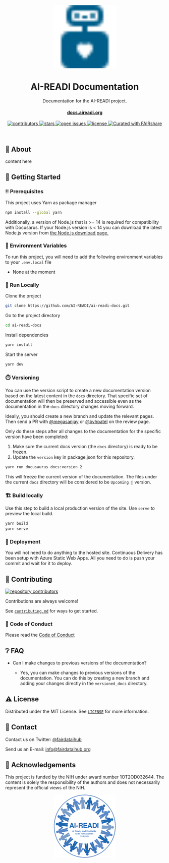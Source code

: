 <div align="center">
  <img src="static/img/logo.svg" alt="logo" width="200" height="auto" />

  <h1>AI-READI Documentation</h1>

  <p>
    Documentation for the AI-READI project.
  </p>

  <h4>
    <a href="https://docs.aireadi.org">docs.aireadi.org</a>
  </h4>

  <p>
    <a href="https://github.com/ai-readi/ai-readi-docs/graphs/contributors">
      <img src="https://img.shields.io/github/contributors/ai-readi/ai-readi-docs.svg?style=flat-square" alt="contributors" />
    </a>
    <a href="https://github.com/ai-readi/ai-readi-docs/stargazers">
      <img src="https://img.shields.io/github/stars/ai-readi/ai-readi-docs.svg?style=flat-square" alt="stars" />
    </a>
    <a href="https://github.com/ai-readi/ai-readi-docs/issues/">
      <img src="https://img.shields.io/github/issues/ai-readi/ai-readi-docs.svg?style=flat-square" alt="open issues" />
    </a>
    <a href="https://github.com/ai-readi/ai-readi-docs/blob/main/LICENSE">
      <img src="https://img.shields.io/github/license/ai-readi/ai-readi-docs.svg?style=flat-square" alt="license" />
    </a>
    <a href="https://fairdataihub.org/fairshare">
      <img src="https://img.shields.io/badge/Curated%20with-FAIRshare-yellow" alt="Curated with FAIRshare" />
    </a>

  </p>
</div>

<br />

## :star2: About

content here

## :toolbox: Getting Started

### :bangbang: Prerequisites

This project uses Yarn as package manager

```bash
npm install --global yarn
```

Additionally, a version of Node.js that is >= 14 is required for compatibility with Docusarus.
If your Node.js version is < 14 you can download the latest Node.js version from [the Node.js download page.](https://nodejs.org/en/download/)

### :key: Environment Variables

To run this project, you will need to add the following environment variables to your `.env.local` file

- None at the moment

### :running: Run Locally

Clone the project

```bash
git clone https://github.com/AI-READI/ai-readi-docs.git
```

Go to the project directory

```bash
cd ai-readi-docs
```

Install dependencies

```bash
yarn install
```

Start the server

```bash
yarn dev
```

### :stopwatch: Versioning

You can use the version script to create a new documentation version based on the latest content in the `docs` directory. That specific set of documentation will then be preserved and accessible even as the documentation in the `docs` directory changes moving forward.

Ideally, you should create a new branch and update the relevant pages. Then send a PR with [@megasanjay](https://github.com/megasanjay) or [@bvhpatel](https://github.com/bvhpatel) on the review page.

Only do these steps after all changes to the documentation for the specific version have been completed:

1. Make sure the current docs version (the `docs` directory) is ready to be frozen.
2. Update the `version` key in package.json for this repository.

```bash
yarn run docusaurus docs:version 2
```

This will freeze the current version of the documentation. The files under the current `docs` directory will be considered to be `Upcoming 🚧` version.

### :building_construction: Build locally

Use this step to build a local production version of the site. Use `serve` to preview the local build.

```bash
yarn build
yarn serve
```

### :triangular_flag_on_post: Deployment

You will not need to do anything to the hosted site. Continuous Delivery has been setup with Azure Static Web Apps. All you need to do is push your commit and wait for it to deploy.

## :wave: Contributing

<a href="https://github.com/AI-READI/ai-readi-docs/graphs/contributors">
  <img src="https://contrib.rocks/image?repo=AI-READI/ai-readi-docs" alt='repository contributors' />
</a>

Contributions are always welcome!

See [`contributing.md`](https://github.com/AI-READI/ai-readi-docs/blob/main/CONTRIBUTING.md) for ways to get started.

### :scroll: Code of Conduct

Please read the [Code of Conduct](https://github.com/AI-READI/ai-readi-docs/blob/master/CODE_OF_CONDUCT.md)

## :grey_question: FAQ

- Can I make changes to previous versions of the documentation?

  - Yes, you can make changes to previous versions of the documentation. You can do this by creating a new branch and adding your changes directly in the `versioned_docs` directory.

## :warning: License

Distributed under the MIT License. See [`LICENSE`](https://github.com/AI-READI/ai-readi-docs/blob/main/LICENSE) for more information.

## :handshake: Contact

Contact us on Twitter: [@fairdataihub](https://twitter.com/fairdataihub)

Send us an E-mail: [info@fairdataihub.org](mailto:info@fairdataihub.org)

## :gem: Acknowledgements

This project is funded by the NIH under award number 1OT2OD032644. The content is solely the responsibility of the authors and does not necessarily represent the official views of the NIH.

<div align="center">

<a href="https://aireadi.org">
  <img src="https://github.com/AI-READI/AI-READI-logo/raw/main/logo/png/option2.png" height="200" alt='aireadi logo' />
</a>

</div>
